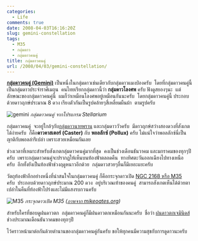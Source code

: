 ```yaml
---
categories:
  - Life
comments: true
date: 2008-04-03T16:16:20Z
slug: gemini-constellation
tags:
  - M35
  - กลุ่มดาว
  - กลุ่มดาวคนคู่
title: กลุ่มดาวคนคู่
url: /2008/04/03/gemini-constellation/
---
```


**[กลุ่มดาวคนคู่ (Gemini)](<https://en.wikipedia.org/wiki/Gemini_(constellation)>)** เป็นหนึ่งในกลุ่มดาวเช่นเดียวกับกลุ่มดาวแมงป่องครับ  โดยที่กลุ่มดาวคนคู่นี้ เป็นกลุ่มดาวประจำราศีเมถุน  คนไทยเรียกกลุ่มดาวนี้ว่า **กลุ่มดาวโลงศพ** ครับ ฟังดูสยองๆนะ  แต่ลักษณะของกลุ่มดาวคนคู่นี้  ผมก็ว่าเหมือนโลงศพอยู่เหมือนกันนะครับ  โดยกลุ่มดาวคนคู่นี้ ประกอบด้วยดาวฤกษ์ประมาณ 8 ดวง เรียงตัวกันเป็นรูปคล้ายๆสี่เหลี่ยมผืนผ้า  ตามรูปครับ

![gemini](https://armno.in.th/wp-content/uploads/2008/04/gemini-thumb.jpg)
_กลุ่มดาวคนคู่ จากโปรแกรม Stellarium_

กลุ่มดาวคนคู่  จะอยู่ใกล้ๆกับ[กลุ่มดาวนายพราน](https://armno.in.th/20071209/orion-constellation/) และกลุ่มดาววัวครับ  มีดาวฤกษ์สว่างสองดวงที่สังเกตได้ง่ายครับ  ก็คือ**ดาวคาสเตอร์ (Caster)** กับ **พอลลักซ์ (Pollux)** ครับ ไม่แน่ใจว่าพอลลักซ์นี่เป็นญาติกับพอลล่ารึเปล่า เพราะสวยเหมือนกันเลย

ช่วงเวลาที่เหมาะสำหรับสังเกตกลุ่มดาวคนคู่มากที่สุด  คงเป็นช่วงเดือนธันวาคม และมกราคมของทุกๆปีครับ  เพราะกลุ่มดาวคนคู่จะปรากฎให้เห็นบนท้องฟ้าตลอดคืน  ทางทิศตะวันออกเฉียงไปทางเหนือครับ  อีกทั้งยังเป็นท้องฟ้าช่วงฤดูหนาวอีกด้วย  กลุ่มดาวสวยๆอื่นก็มีเยอะแยะครับ

วัตถุท้องฟ้าอีกอย่างหนึ่งที่น่าสนใจในกลุ่มดาวคนคู่ ก็คือกระจุกดาวเปิด [NGC 2168 หรือ M35](http://www.astropix.com/HTML/B_WINTER/M35.HTM) ครับ  ประกอบด้วยดาวฤกษ์ประมาณ 200 ดวง  อยู่บริเวณเท้าของคนคู่  สามารถสังเกตเห็นได้ด้วยตาเปล่าในคืนที่ท้องฟ้าโปร่งและไม่มีแสงรบกวนครับ

![M35](images/m35.jpg)
_กระจุกดาวเปิด M35 ([ภาพจาก mikeoates.org](http://www.mikeoates.org/))_

สำหรับใครที่ชอบดูฝนดาวตก  กลุ่มดาวคนคู่ก็มีฝนดาวตกเหมือนกันนะครับ  ชื่อว่า [ฝนดาวตกเจมินิดส์](https://armno.in.th/20071207/geminids-meteorite/) ช่วงประมาณเดือนธันวาคมของทุกๆปี

ไว้คราวหน้ามาต่อกันด้วยตำนานของกลุ่มดาวคนคู่กันครับ ขอให้ทุกคนมีความสุขกับการดูดาวนะครับ
